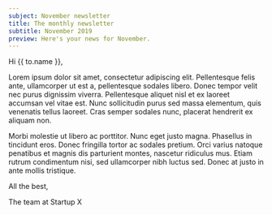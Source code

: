```yaml
---
subject: November newsletter
title: The monthly newsletter
subtitle: November 2019
preview: Here's your news for November.
---
```


Hi {{ to.name }},

Lorem ipsum dolor sit amet, consectetur adipiscing elit. Pellentesque felis ante, ullamcorper ut est a, pellentesque sodales libero. Donec tempor velit nec purus dignissim viverra. Pellentesque aliquet nisl et ex laoreet accumsan vel vitae est. Nunc sollicitudin purus sed massa elementum, quis venenatis tellus laoreet. Cras semper sodales nunc, placerat hendrerit ex aliquam non.

Morbi molestie ut libero ac porttitor. Nunc eget justo magna. Phasellus in tincidunt eros. Donec fringilla tortor ac sodales pretium. Orci varius natoque penatibus et magnis dis parturient montes, nascetur ridiculus mus. Etiam rutrum condimentum nisi, sed ullamcorper nibh luctus sed. Donec at justo in ante mollis tristique.

All the best,

The team at Startup X
